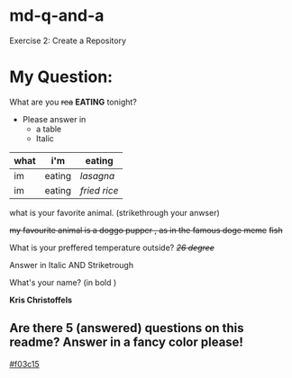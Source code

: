 # md-q-and-a
Exercise 2: Create a Repository

# My Question:
What are you ~~rea~~ **EATING** tonight?

* Please answer in
	* a table
	* Italic

|what|i'm|eating|
|---|---|----|
|im|eating|_lasagna_|
|im|eating|_fried rice_|

what is your favorite animal. (strikethrough your anwser)

~~my favourite animal is a doggo pupper , as in the famous doge meme~~
~~fish~~

What is your preffered temperature outside? 
~~_26 degree_~~

Answer in Italic AND Striketrough 

What's your name? (in bold )

**Kris Christoffels**

## Are there 5 (answered) questions on this readme? Answer in a fancy color please!

[#f03c15](https://placehold.it/300x100/000000/ff69b4?text=There%20are%20now)

